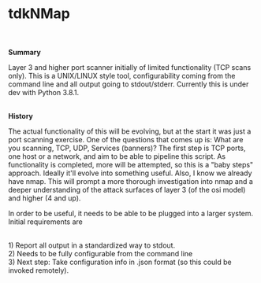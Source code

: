 # tdkNMap
<br/>
<br/>
<strong>Summary</strong>
<p>Layer 3 and higher port scanner initially of limited functionality (TCP scans only).  This is a UNIX/LINUX style tool, configurability coming from the command line and all output going to stdout/stderr.  Currently this is under dev with Python 3.8.1.
</p>

<br><strong>History</strong></br>

<p>The actual functionality of this will be evolving, but at the start it was just a port scanning exercise.  One of the questions that comes up is: What are you scanning, TCP, UDP, Services (banners)?  The first step is TCP ports, one host or a network, and aim to be able to pipeline this script.  As functionality is completed, more will be attempted, so this is a "baby steps" approach. Ideally it'll evolve into something useful. Also, I know we already have nmap.  This will prompt a more thorough investigation into nmap and a deeper understanding of the attack surfaces of layer 3 (of the osi model) and higher (4 and up).
</p>
<p>In order to be useful, it needs to be able to be plugged into a larger system.  Initial requirements are</p>
<br/>
1) Report all output in a standardized way to stdout.<br/>
2) Needs to be fully configurable from the command line<br/>
3) Next step:  Take configuration info in .json format (so this could be invoked remotely).<br/>

  
